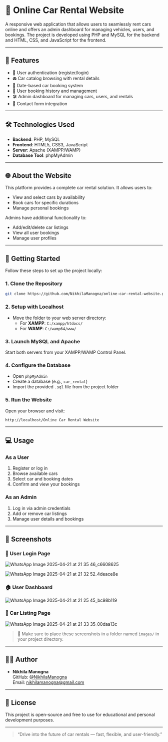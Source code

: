 # 🚗 Online Car Rental Website

A responsive web application that allows users to seamlessly rent cars online and offers an admin dashboard for managing vehicles, users, and bookings. The project is developed using PHP and MySQL for the backend and HTML, CSS, and JavaScript for the frontend.

---

## 📌 Features

- 🔐 User authentication (register/login)
- 🚘 Car catalog browsing with rental details
- 📅 Date-based car booking system
- 🧾 User booking history and management
- 🛠️ Admin dashboard for managing cars, users, and rentals
- 📧 Contact form integration

---

## 🛠️ Technologies Used

- **Backend**: PHP, MySQL
- **Frontend**: HTML5, CSS3, JavaScript
- **Server**: Apache (XAMPP/WAMP)
- **Database Tool**: phpMyAdmin

---

## 🌐 About the Website

This platform provides a complete car rental solution. It allows users to:

- View and select cars by availability
- Book cars for specific durations
- Manage personal bookings

Admins have additional functionality to:

- Add/edit/delete car listings
- View all user bookings
- Manage user profiles

---

## 🚀 Getting Started

Follow these steps to set up the project locally:

### 1. Clone the Repository

```bash
git clone https://github.com/NikhilaManogna/online-car-rental-website.git
```

### 2. Setup with Localhost

- Move the folder to your web server directory:
  - For **XAMPP**: `C:/xampp/htdocs/`
  - For **WAMP**: `C:/wamp64/www/`

### 3. Launch MySQL and Apache

Start both servers from your XAMPP/WAMP Control Panel.

### 4. Configure the Database

- Open `phpMyAdmin`
- Create a database (e.g., `car_rental`)
- Import the provided `.sql` file from the project folder

### 5. Run the Website

Open your browser and visit:
```
http://localhost/Online Car Rental Website
```

---

## 💻 Usage

### As a User

1. Register or log in
2. Browse available cars
3. Select car and booking dates
4. Confirm and view your bookings

### As an Admin

1. Log in via admin credentials
2. Add or remove car listings
3. Manage user details and bookings

---

## 📸 Screenshots

### 🔐 User Login Page
![WhatsApp Image 2025-04-21 at 21 35 46_c6608625](https://github.com/user-attachments/assets/c24cb760-862c-4e68-84df-47ff397b0fcf)

![WhatsApp Image 2025-04-21 at 21 32 52_4deace8e](https://github.com/user-attachments/assets/6bd23f5f-aece-4bb1-b098-0e731c157686)

### 🏠 User Dashboard
![WhatsApp Image 2025-04-21 at 21 25 45_bc98b119](https://github.com/user-attachments/assets/25e38721-4720-4420-9df5-b9826e201e3f)

### 🚗 Car Listing Page
![WhatsApp Image 2025-04-21 at 21 33 35_00daa13c](https://github.com/user-attachments/assets/90224856-2efc-40b5-97f9-0609c0f3cdb3)


> 📁 Make sure to place these screenshots in a folder named `images/` in your project directory.

---

## 👨‍💻 Author

- **Nikhila Manogna**  
  GitHub: [@NikhilaManogna](https://github.com/NikhilaManogna)  
  Email: nikhilamanogna@gmail.com

---

## 📜 License

This project is open-source and free to use for educational and personal development purposes.

---

> “Drive into the future of car rentals — fast, flexible, and user-friendly.”
